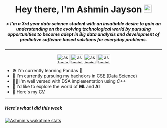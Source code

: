 <h1 align = "center"> Hey there, I'm Ashmin Jayson <img src="https://media.giphy.com/media/hvRJCLFzcasrR4ia7z/giphy.gif" width="25"</h1>


<h5 align = "center">  &gt; 
I'm a 3rd year data science student with an insatiable desire to gain an understanding on the evolving technological world by pursuing opportunities to become adept in Big data analysis and development of predictive software based solutions for everyday problems.
</h5>

___

<p align="center">
<a href="https://dev.to/ashminjayson" target="blank"><img align="center" src="https://cdn.jsdelivr.net/npm/simple-icons@3.0.1/icons/dev-dot-to.svg" alt="ashmin-jayson" height="30" width="40" /></a>
<a href="https://linkedin.com/in/ashmin-jayson-2b6102216/" target="blank"><img align="center" src="https://raw.githubusercontent.com/rahuldkjain/github-profile-readme-generator/master/src/images/icons/Social/linked-in-alt.svg" alt="ashminjayson" height="30" width="40" /></a>
<a href="https://www.instagram.com/_ashmin.j._/" target="blank"><img align="center" src="https://raw.githubusercontent.com/rahuldkjain/github-profile-readme-generator/master/src/images/icons/Social/instagram.svg" alt="ashminjayson" height="30" width="40" /></a>
<a href="https://www.codechef.com/users/ashminj" target="blank"><img align="center" src="https://cdn.jsdelivr.net/npm/simple-icons@3.1.0/icons/codechef.svg" alt="ashminjayson" height="30" width="40" /></a>

- ⚙️ I'm currently learning Pandas 🐼
- 🏫 I'm currently pursuing my bachelors in [CSE (Data Science)](https://www.mace.ac.in/)
- 🧑‍💻 I'm well versed with DSA implementation using _C++_
- 🧩 I'd like to explore the world of **ML** and **AI**
- 📄 Here's my [CV](https://docs.google.com/document/d/1i67psW5k0B1SYoBavyh3z4umfQ2XM6p3J950A7SvNmk/edit?usp=sharing)

___

<h5> Here's what I did this week </h5>

[![Ashmin's wakatime stats](https://github-readme-stats.vercel.app/api/wakatime?username=ashminjayson)](https://github.com/anuraghazra/github-readme-stats)












